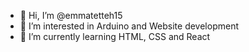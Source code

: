 - 👋 Hi, I’m @emmatetteh15
- 👀 I’m interested in Arduino and Website development 
- 🌱 I’m currently learning HTML, CSS and React


<!---
emmatetteh15/emmatetteh15 is a ✨ special ✨ repository because its `README.md` (this file) appears on your GitHub profile.
You can click the Preview link to take a look at your changes.
--->
